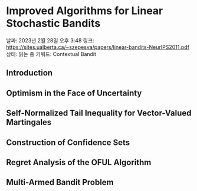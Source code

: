 # Improved Algorithms for Linear Stochastic Bandits

날짜: 2023년 2월 28일 오후 3:48
링크: https://sites.ualberta.ca/~szepesva/papers/linear-bandits-NeurIPS2011.pdf
상태: 읽는 중
키워드: Contextual Bandit

## Introduction

## Optimism in the Face of Uncertainty

## Self-Normalized Tail Inequality for Vector-Valued Martingales

## Construction of Confidence Sets

## Regret Analysis of the OFUL Algorithm

## Multi-Armed Bandit Problem